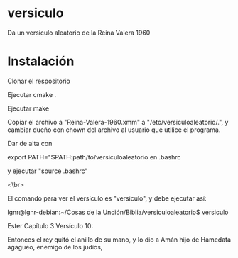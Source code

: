 # versiculo
Da un versículo aleatorio de la Reina Valera 1960
<br />
# Instalación
Clonar el respositorio

Ejecutar cmake .

Ejecutar make

Copiar el archivo a "Reina-Valera-1960.xmm" a "/etc/versiculoaleatorio/.", y cambiar dueño con chown del archivo al usuario que utilice el programa.

Dar de alta con 

export PATH="$PATH:path/to/versiculoaleatorio en .bashrc

y ejecutar "source .bashrc"

<\br>

El comando para ver el versículo es "versiculo", y debe ejecutar así:

lgnr@lgnr-debian:~/Cosas de la Unción/Biblia/versiculoaleatorio$ versiculo

Ester Capítulo 3 Versículo 10:


Entonces el rey quitó el
anillo de su mano, y lo dio a
Amán hijo de Hamedata agagueo,
enemigo de los judíos,
